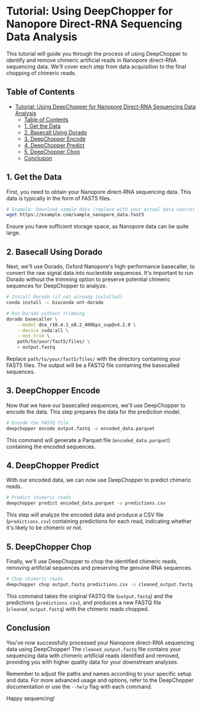 # Tutorial: Using DeepChopper for Nanopore Direct-RNA Sequencing Data Analysis

This tutorial will guide you through the process of using DeepChopper to identify and remove chimeric artificial reads in Nanopore direct-RNA sequencing data. We'll cover each step from data acquisition to the final chopping of chimeric reads.

## Table of Contents

- [Tutorial: Using DeepChopper for Nanopore Direct-RNA Sequencing Data Analysis](#tutorial-using-deepchopper-for-nanopore-direct-rna-sequencing-data-analysis)
	- [Table of Contents](#table-of-contents)
	- [1. Get the Data](#1-get-the-data)
	- [2. Basecall Using Dorado](#2-basecall-using-dorado)
	- [3. DeepChopper Encode](#3-deepchopper-encode)
	- [4. DeepChopper Predict](#4-deepchopper-predict)
	- [5. DeepChopper Chop](#5-deepchopper-chop)
	- [Conclusion](#conclusion)

## 1. Get the Data

First, you need to obtain your Nanopore direct-RNA sequencing data. This data is typically in the form of FAST5 files.

```bash
# Example: Download sample data (replace with your actual data source)
wget https://example.com/sample_nanopore_data.fast5
```

Ensure you have sufficient storage space, as Nanopore data can be quite large.

## 2. Basecall Using Dorado

Next, we'll use Dorado, Oxford Nanopore's high-performance basecaller, to convert the raw signal data into nucleotide sequences. 
It's important to run Dorado without the trimming option to preserve potential chimeric sequences for DeepChopper to analyze.

```bash
# Install Dorado (if not already installed)
conda install -c bioconda ont-dorado

# Run Dorado without trimming
dorado basecaller \
    --model dna_r10.4.1_e8.2_400bps_sup@v4.2.0 \
    --device cuda:all \
    --not_trim \
    path/to/your/fast5/files/ \
    > output.fastq
```

Replace `path/to/your/fast5/files/` with the directory containing your FAST5 files. 
The output will be a FASTQ file containing the basecalled sequences.

## 3. DeepChopper Encode

Now that we have our basecalled sequences, we'll use DeepChopper to encode the data. 
This step prepares the data for the prediction model.

```bash
# Encode the FASTQ file
deepchopper encode output.fastq -o encoded_data.parquet
```

This command will generate a Parquet file (`encoded_data.parquet`) containing the encoded sequences.

## 4. DeepChopper Predict

With our encoded data, we can now use DeepChopper to predict chimeric reads.

```bash
# Predict chimeric reads
deepchopper predict encoded_data.parquet -o predictions.csv
```

This step will analyze the encoded data and produce a CSV file (`predictions.csv`) containing predictions for each read, indicating whether it's likely to be chimeric or not.

## 5. DeepChopper Chop

Finally, we'll use DeepChopper to chop the identified chimeric reads, removing artificial sequences and preserving the genuine RNA sequences.

```bash
# Chop chimeric reads
deepchopper chop output.fastq predictions.csv -o cleaned_output.fastq
```

This command takes the original FASTQ file (`output.fastq`) and the predictions (`predictions.csv`), and produces a new FASTQ file (`cleaned_output.fastq`) with the chimeric reads chopped.

## Conclusion

You've now successfully processed your Nanopore direct-RNA sequencing data using DeepChopper! The `cleaned_output.fastq` file contains your sequencing data with chimeric artificial reads identified and removed, providing you with higher quality data for your downstream analyses.

Remember to adjust file paths and names according to your specific setup and data.
For more advanced usage and options, refer to the DeepChopper documentation or use the `--help` flag with each command.

Happy sequencing!
